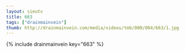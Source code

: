 ```yaml
--- 
layout: sieutv
title: 663
tags: ["drainmainvein"]
thumb: http://drainmainvein.com/media/videos/tmb/000/004/663/1.jpg
---
```

{% include drainmainvein key="663" %} 
